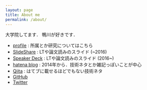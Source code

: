 ```yaml
---
layout: page
title: About me
permalink: /about/
---
```


大学院してます．
鴨川が好きです．

- [profile](http://wkblab.github.io/member/nzw) : 所属とか研究についてはこちら
- [SlideShare](http://www.slideshare.net/kentonozawa75) : LTや論文読みのスライド (~2016)
- [Speaker Deck](https://speakerdeck.com/nzw0301) : LTや論文読みのスライド (2016~)
- [hatena blog](http://nzw.hatenablog.jp/) : 2014年から．技術ネタとか雑記っぽいことが中心
- [Qiita](http://qiita.com/nzw0301) : はてブに載せるほどでもない技術ネタ
- [GitHub](https://github.com/nzw0301)
- [Twitter](https://twitter.com/nzw0301)
